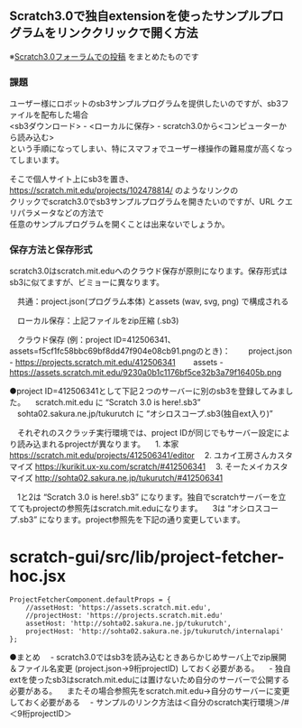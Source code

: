 ## Scratch3.0で独自extensionを使ったサンプルプログラムをリンククリックで開く方法

※[Scratch3.0フォーラムでの投稿](!https://scratch.mit.edu/discuss/topic/337226/?page=2#post-4236202) をまとめたものです

### 課題
ユーザー様にロボットのsb3サンプルプログラムを提供したいのですが、sb3ファイルを配布した場合  
<sb3ダウンロード> - <ローカルに保存> - scratch3.0から<コンピューターから読み込む>   
という手順になってしまい、特にスマフォでユーザー様操作の難易度が高くなってしまいます。  

そこで個人サイト上にsb3を置き、https://scratch.mit.edu/projects/102478814/ のようなリンクの  
クリックでscratch3.0でsb3サンプルプログラムを開きたいのですが、URL クエリパラメータなどの方法で  
任意のサンプルプログラムを開くことは出来ないでしょうか。  

### 保存方法と保存形式
scratch3.0はscratch.mit.eduへのクラウド保存が原則になります。保存形式はsb3に似てますが、ビミョーに異なります。

　共通：project.json(プログラム本体) とassets (wav, svg, png) で構成される

　ローカル保存：上記ファイルをzip圧縮 (.sb3)

　クラウド保存 (例：project ID=412506341、assets=f5cf1fc58bbc69bf8dd47f904e08cb91.pngのとき)：
　　project.json - https://projects.scratch.mit.edu/412506341
　　assets - https://assets.scratch.mit.edu/9230a0b1c1176bf5ce32b3a79f16405b.png

●project ID=412506341として下記２つのサーバーに別のsb3を登録してみました。
　scratch.mit.edu に “Scratch 3.0 is here!.sb3”
　sohta02.sakura.ne.jp/tukurutch に “オシロスコープ.sb3(独自ext入り)”

　それぞれのスクラッチ実行環境では、project IDが同じでもサーバー設定により読み込まれるprojectが異なります。
　1. 本家 https://scratch.mit.edu/projects/412506341/editor
　2. ユカイ工房さんカスタマイズ  https://kurikit.ux-xu.com/scratch/#412506341
　3. そーたメイカスタマイズ http://sohta02.sakura.ne.jp/tukurutch/#412506341

　1と2は “Scratch 3.0 is here!.sb3” になります。独自でscratchサーバーを立ててもprojectの参照先はscratch.mit.eduになります。
　3は “オシロスコープ.sb3” になります。project参照先を下記の通り変更しています。

# scratch-gui/src/lib/project-fetcher-hoc.jsx
    ProjectFetcherComponent.defaultProps = {
        //assetHost: 'https://assets.scratch.mit.edu',
        //projectHost: 'https://projects.scratch.mit.edu'
        assetHost: 'http://sohta02.sakura.ne.jp/tukurutch',
        projectHost: 'http://sohta02.sakura.ne.jp/tukurutch/internalapi'
    };

●まとめ
　- scratch3.0ではsb3を読み込むときあらかじめサーバ上でzip展開＆ファイル名変更 (project.json→9桁projectID) しておく必要がある。
　- 独自extを使ったsb3はscratch.mit.eduには置けないため自分のサーバーで公開する必要がある。
　またその場合参照先をscratch.mit.edu→自分のサーバーに変更しておく必要がある
　- サンプルのリンク方法は＜自分のscratch実行環境＞/#＜9桁projectID＞

